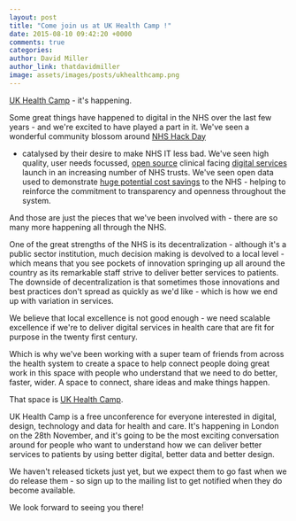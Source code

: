 ```yaml
---
layout: post
title: "Come join us at UK Health Camp !"
date: 2015-08-10 09:42:20 +0000
comments: true
categories:
author: David Miller
author_link: thatdavidmiller
image: assets/images/posts/ukhealthcamp.png
---
```

[UK Health Camp](http://ukhealthcamp.com/) - it's happening.

Some great things have happened to digital in the NHS over the last few years - and we're excited to have
played a part in it. We've seen a wonderful community blossom around [NHS Hack Day](http://nhshackday.com/)
- catalysed by their desire to make NHS IT less bad. We've seen high quality, user needs focussed,
[open source](https://github.com/openhealthcare) clinical facing [digital services](http://elcid.openhealthcare.org.uk/)
launch in an increasing number of NHS trusts. We've seen open data used to
demonstrate [huge potential cost savings](http://www.prescribinganalytics.com/) to the NHS - helping to reinforce the
commitment to transparency and openness throughout the system.
 
And those are just the pieces that we've been involved with - there are so many more happening all through the NHS. 

One of the great strengths of the NHS is its decentralization - although it's a public sector institution, much
decision making is devolved to a local level - which means that you see pockets of innovation springing up all around
the country as its remarkable staff strive to deliver better services to patients. The downside of decentralization is
that sometimes those innovations and best practices don't spread as quickly as we'd like - which is how we end up with
variation in services.

We believe that local excellence is not good enough - we need scalable excellence if we're to deliver digital services
in health care that are fit for purpose in the twenty first century.

Which is why we've been working with a super team of friends from across the health system to create a space to help
connect people doing great work in this space with people who understand that we need to do better, faster, wider. A
space to connect, share ideas and make things happen.

That space is [UK Health Camp](http://ukhealthcamp.com/).

UK Health Camp is a free unconference for everyone interested in digital, design, technology and data for health and
care. It's happening in London on the 28th November, and it's going to be the most exciting conversation around for
people who want to understand how we can deliver better services to patients by using better digital, better data and
better design.

We haven't released tickets just yet, but we expect them to go fast when we do release them - so sign up to the mailing
list to get notified when they do become available.

We look forward to seeing you there!

